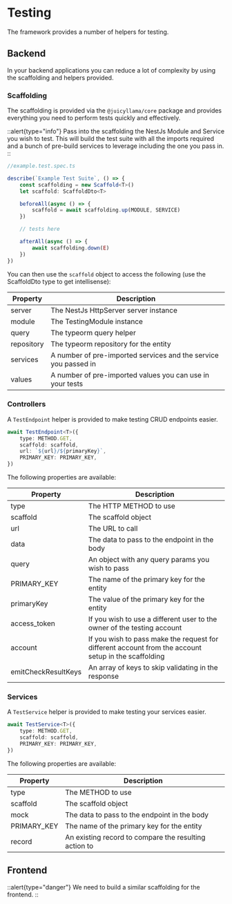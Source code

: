 # Testing

The framework provides a number of helpers for testing.

## Backend

In your backend applications you can reduce a lot of complexity by using the scaffolding and helpers provided.

### Scaffolding

The scaffolding is provided via the `@juicyllama/core` package and provides everything you need to perform tests quickly and effectively.

::alert{type="info"}
Pass into the scaffolding the NestJs Module and Service you wish to test. This will build the test suite with all the imports required and a bunch of pre-build services to leverage including the one you pass in.
::

```typescript
//example.test.spec.ts

describe(`Example Test Suite`, () => {
	const scaffolding = new Scaffold<T>()
	let scaffold: ScaffoldDto<T>

	beforeAll(async () => {
		scaffold = await scaffolding.up(MODULE, SERVICE)
	})

    // tests here

	afterAll(async () => {
		await scaffolding.down(E)
	})
})
```

You can then use the `scaffold` object to access the following (use the ScaffoldDto type to get intellisense):

| Property   | Description                                                     |
|------------|-----------------------------------------------------------------|
| server     | The NestJs HttpServer server instance                           |
| module     | The TestingModule instance                                      |
| query      | The typeorm query helper
| repository | The typeorm repository for the entity                           |
| services   | A number of pre-imported services and the service you passed in |
| values     | A number of pre-imported values you can use in your tests       |


### Controllers

A `TestEndpoint` helper is provided to make testing CRUD endpoints easier.

```typescript
await TestEndpoint<T>({
	type: METHOD.GET,
	scaffold: scaffold,
	url: `${url}/${primaryKey}`,
	PRIMARY_KEY: PRIMARY_KEY,
})
```

The following properties are available:

| Property        | Description                                                                                          |
|-----------------|------------------------------------------------------------------------------------------------------|
| type            | The HTTP METHOD to use                                                                               |
| scaffold        | The scaffold object                                                                                  |
| url             | The URL to call                                                                                      |
| data            | The data to pass to the endpoint in the body                                                         |
| query           | An object with any query params you wish to pass                                                     |
| PRIMARY_KEY     | The name of the primary key for the entity                                                           |
| primaryKey      | The value of the primary key for the entity                                                          |
| access_token    | If you wish to use a different user to the owner of the testing account                              |
| account         | If you wish to pass make the request for different account from the account setup in the scaffolding |
| emitCheckResultKeys | An array of keys to skip validating in the response                                                  |

### Services

A `TestService` helper is provided to make testing your services easier.

```typescript
await TestService<T>({
	type: METHOD.GET,
	scaffold: scaffold,
	PRIMARY_KEY: PRIMARY_KEY,
})
```

The following properties are available:

| Property    | Description                                           |
|-------------|-------------------------------------------------------|
| type        | The METHOD to use                                     |
| scaffold    | The scaffold object                                   |
| mock        | The data to pass to the endpoint in the body          |
| PRIMARY_KEY | The name of the primary key for the entity            |
| record      | An existing record to compare the resulting action to |

## Frontend

::alert{type="danger"}
We need to build a similar scaffolding for the frontend.
::
